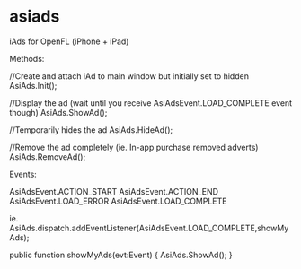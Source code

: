 asiads
======

iAds for OpenFL (iPhone + iPad)

Methods:


//Create and attach iAd to main window but initially set to hidden
AsiAds.Init();

//Display the ad (wait until you receive AsiAdsEvent.LOAD_COMPLETE event though)
AsiAds.ShowAd();

//Temporarily hides the ad
AsiAds.HideAd();

//Remove the ad completely (ie. In-app purchase removed adverts)
AsiAds.RemoveAd();

Events:

AsiAdsEvent.ACTION_START
AsiAdsEvent.ACTION_END
AsiAdsEvent.LOAD_ERROR
AsiAdsEvent.LOAD_COMPLETE


ie.
AsiAds.dispatch.addEventListener(AsiAdsEvent.LOAD_COMPLETE,showMyAds);

public function showMyAds(evt:Event)
{
	AsiAds.ShowAd();
}
